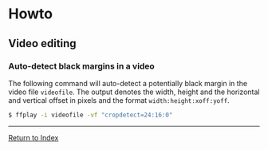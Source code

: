 # Howto

## Video editing

### Auto-detect black margins in a video

The following command will auto-detect a potentially black margin in the video file `videofile`. The output denotes the width, height and the horizontal and vertical offset in pixels and the format `width:height:xoff:yoff`.

```bash
$ ffplay -i videofile -vf "cropdetect=24:16:0"
```

---
[Return to Index](../README.md)
